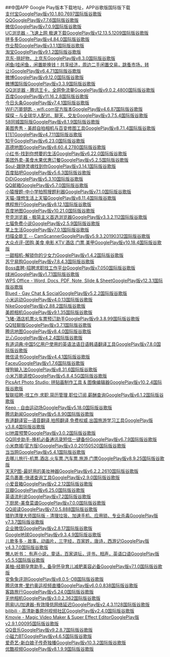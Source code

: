 ##中国APP Google Play版本下载地址，APP谷歌版国际版下载    
[支付宝GooglePlay版v10.1.80.7697国际版谷歌版](https://tc5.us/file/4188770-413413548)  
[QQGooglePlay版v7.7.6国际版谷歌版](https://tc5.us/file/4188770-413436638)  
[微信GooglePlay版v7.0.9国际版谷歌版](https://tc5.us/file/4188770-413411789)  
[UC浏览器 - 飞速上网 极速下载GooglePlay版v12.13.5.1209国际版谷歌版]()  
[拼多多GooglePlay版v4.84.0国际版谷歌版]()  
[作业帮GooglePlay版v3.1.1国际版谷歌版]()  
[淘宝GooglePlay版v9.1.2国际版谷歌版](https://tc5.us/file/4188770-413413645)  
[京东-挑好物，上京东GooglePlay版v8.3.0国际版谷歌版](https://tc5.us/file/4188770-413436884)  
[闲鱼(挂闲鱼，闲置能换钱！共享经济，周边二手闲置交易，跳蚤市场，转让)GooglePlay版v6.4.71国际版谷歌版](https://tc5.us/file/4188770-413436705)  
[微博GooglePlay版v9.12.0国际版谷歌版](https://tc5.us/file/4188770-413427373)  
[微博国际版GooglePlay版v3.3.9国际版谷歌版](https://tc5.us/file/4188770-413413396)  
[QQ浏览器 - 腾讯王卡，全网免流量GooglePlay版v9.0.2.4800国际版谷歌版](https://tc5.us/file/4188770-413426637)  
[百度GooglePlay版v11.16.2.8国际版谷歌版](https://tc5.us/file/4188770-413411784)  
[今日头条GooglePlay版v7.4.1国际版谷歌版](https://tc5.us/file/4188770-413411335)  
[WiFi万能钥匙 - wifi.com官方版本GooglePlay版v4.6.87国际版谷歌版](https://tc5.us/file/4188770-413413253)  
[探探 – 与全球华人配对、聊天、交友GooglePlay版v3.7.5.4国际版谷歌版](https://tc5.us/file/4188770-413436708)  
[58同城国际版GooglePlay版v8.1.9国际版谷歌版]()  
[美图秀秀 - 美颜自拍相机与百变修图工具GooglePlay版v8.7.1.4国际版谷歌版]()  
[钉钉GooglePlay版v4.7.11国际版谷歌版]()  
[知乎GooglePlay版v6.23.0国际版谷歌版](https://tc5.us/file/4188770-413426725)  
[高德地图GooglePlay版v8.60.4.2780国际版谷歌版](https://tc5.us/file/4188770-413411653)  
[小红书-找到你想要的生活GooglePlay版v6.22.0国际版谷歌版](https://tc5.us/file/4188770-413412573)   
[美团外卖-美食水果优惠订餐GooglePlay版v5.2.5国际版谷歌版]()  
[Soul-跟随灵魂找到你GooglePlay版v3.14.1国际版谷歌版]()  
[百度贴吧GooglePlay版v5.6.3国际版谷歌版]()  
[DiDiGooglePlay版v5.3.10国际版谷歌版](https://tc5.us/file/4188770-413436814)  
[QQ邮箱GooglePlay版v5.7.0国际版谷歌版](https://tc5.us/file/4188770-413424898)  
[小猿搜题-中小学拍照搜题利器GooglePlay版v7.1.0国际版谷歌版]()  
[天猫-理想生活上天猫GooglePlay版v8.11.4国际版谷歌版]()  
[携程旅行GooglePlay版v8.12.1国际版谷歌版](https://tc5.us/file/4188770-413426628)  
[百度地图GooglePlay版v10.21.0国际版谷歌版]()  
[夸克浏览器 - 极简主义首选浏览器GooglePlay版v3.3.2.112国际版谷歌版]()  
[七猫免费小说GooglePlay版v2.5.9国际版谷歌版]()  
[掌上生活GooglePlay版v7.0.1国际版谷歌版]()  
[扫描全能王 -- CamScannerGooglePlay版v5.9.3.20190312国际版谷歌版](https://tc5.us/file/4188770-413436662)  
[大众点评-团购,美食,电影,KTV,酒店,门票,美甲GooglePlay版v10.18.4国际版谷歌版]()  
[一甜相机-解锁你的少女力GooglePlay版v1.4.2国际版谷歌版]()  
[苏宁易购GooglePlay版v7.8.4.3国际版谷歌版]()  
[Boss直聘-招聘求职找工作平台GooglePlay版v7.050国际版谷歌版]()  
[绿洲GooglePlay版v1.7.1国际版谷歌版](https://tc5.us/file/4188770-413425685)  
[WPS Office - Word, Docs, PDF, Note, Slide & SheetGooglePlay版v12.3.1国际版谷歌版]()  
[Blued - Gay Chat & SocialGooglePlay版v5.2.2国际版谷歌版]()  
[小米运动GooglePlay版v4.0.13国际版谷歌版]()  
[NikeGooglePlay版v2.88.2国际版谷歌版]()  
[美颜相机GooglePlay版v9.1.35国际版谷歌版](https://tc5.us/file/4188770-413436670)  
[飞猪-酒店机票火车票预订助手GooglePlay版v9.3.8.99国际版谷歌版](https://tc5.us/file/4188770-413427245)  
[QQ轻聊版GooglePlay版v3.7.1国际版谷歌版]()  
[腾讯地图GooglePlay版v8.4.0国际版谷歌版]()  
[比心GooglePlay版v4.2.4国际版谷歌版]()  
[有道词典:中国5亿用户使用的英语法语日语韩语翻译工具GooglePlay版v7.8.0国际版谷歌版]()  
[微信读书GooglePlay版v4.4.1国际版谷歌版]()  
[FaceuGooglePlay版v1.7.6国际版谷歌版](https://tc5.us/file/4188770-413429381)  
[搜狗输入法GooglePlay版v8.31.6国际版谷歌版]()  
[小米万能遥控GooglePlay版v5.8.4.5G国际版谷歌版]()  
[PicsArt Photo Studio: 拼贴画制作工具 & 图像编辑器GooglePlay版v10.2.4国际版谷歌版](https://tc5.us/file/4188770-413428664)  
[智联招聘-找工作,求职,简历管理,职位订阅,薪酬查询GooglePlay版v6.1.2国际版谷歌版]()  
[Keep - 自由运动场GooglePlay版v5.18.0国际版谷歌版]()  
[腾讯新闻GooglePlay版v5.8.90国际版谷歌版]()  
[有道翻译官—语音翻译,拍照翻译,免费权威,出国旅游学习工具GooglePlay版v3.8.4国际版谷歌版]()  
[icl地震预警GooglePlay版v3.0.2国际版谷歌版]()  
[QQ同步助手-换机必备通讯录短信一键备份GooglePlay版v6.7.9国际版谷歌版]()  
[小米商城(官方版)GooglePlay版v3.0.20150520国际版谷歌版]()  
[当当网GooglePlay版v5.4.1国际版谷歌版]()  
[去哪儿旅行-机票.酒店.火车票.汽车票.旅游.门票GooglePlay版v8.9.25国际版谷歌版]()  
[天天P图-最好用的美妆神器GooglePlay版v6.2.2.2610国际版谷歌版]()  
[菜鸟裹裹-快递查询工具GooglePlay版v2.9.0国际版谷歌版]()  
[小爱音箱GooglePlay版v2.2.12国际版谷歌版]()  
[豆瓣GooglePlay版v6.25.0国际版谷歌版]()  
[英语流利说GooglePlay版v7.2国际版谷歌版]()  
[下厨房-美食菜谱GooglePlay版v7.0.0国际版谷歌版]()  
[QQ阅读GooglePlay版v7.0.5.888国际版谷歌版]()  
[猎豹清理大师国际版 - 清理垃圾、加速手机、应用锁、专业杀毒GooglePlay版v7.3.7国际版谷歌版]()  
[企业微信GooglePlay版v2.8.17国际版谷歌版]()  
[Google地球GooglePlay版v9.3.4.9国际版谷歌版](https://tc5.us/file/4188770-)  
[儿歌多多 - 故事，动画片，三字经，百家姓，唐诗，西游记GooglePlay版v4.3.7.0国际版谷歌版]()  
[懒人听书： 有声小说，童话，百家讲坛，评书，相声，英语口语GooglePlay版v5.5.5国际版谷歌版]()  
[美柚-经期孕育助手，备孕怀孕育儿减肥美容必备GooglePlay版v7.1.0国际版谷歌版]()  
[安兔兔评测GooglePlay版v8.0.5-OB国际版谷歌版]()  
[腾讯体育-里约奥运视频直播GooglePlay版v6.0.0.838国际版谷歌版]()  
[客路旅行GooglePlay版v5.24.0国际版谷歌版]()  
[无他相机GooglePlay版v3.0.2.362国际版谷歌版]()  
[网易UU加速器-有效降低网络延迟GooglePlay版v2.4.3.1128国际版谷歌版]()  
[bilibili - 高清新番原创视频社区GooglePlay版v2.4.0国际版谷歌版](https://tc5.us/file/4188770-413436825)  
[Kmovie - Magic Video Maker & Super Effect EditorGooglePlay版v2.9.1.00095国际版谷歌版]()  
[QQ音乐GooglePlay版v9.2.8.7国际版谷歌版](https://tc5.us/file/4188770-413411720)  
[小磁力BTGooglePlay版v4.6.5国际版谷歌版](https://tc5.us/file/4188770-)  
[爱奇艺-新白娘子传奇独播GooglePlay版v10.3.2国际版谷歌版](https://tc5.us/file/4188770-413411769)  
[优酷视频GooglePlay版v8.1.9.9国际版谷歌版](https://tc5.us/file/4188770-413413607)  
